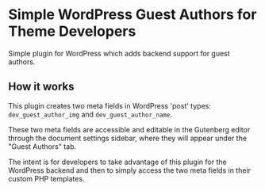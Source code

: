 # Simple WordPress Guest Authors for Theme Developers
Simple plugin for WordPress which adds backend support for guest authors. 

## How it works
This plugin creates two meta fields in WordPress 'post' types: `dev_guest_author_img` and `dev_guest_author_name`. 

These two meta fields are accessible and editable in the Gutenberg editor through the document settings sidebar, where they will appear under the "Guest Authors" tab. 

The intent is for developers to take advantage of this plugin for the WordPress backend and then to simply access the two meta fields in their custom PHP templates.
